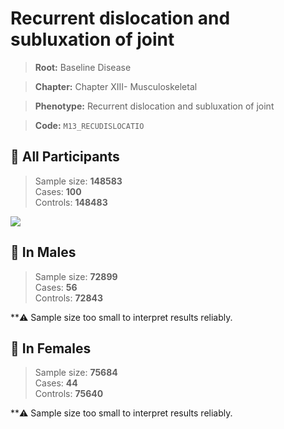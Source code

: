 # Recurrent dislocation and subluxation of joint

> **Root:** Baseline Disease  

> **Chapter:** Chapter XIII- Musculoskeletal  

> **Phenotype:** Recurrent dislocation and subluxation of joint  

> **Code:** `M13_RECUDISLOCATIO`

## 🧪 All Participants  
> Sample size: **148583**  
> Cases: **100**  
> Controls: **148483**
<img src="/Disease/Figures/ALL/Baseline/M13_RECUDISLOCATIO.png"/>
<CsvTable src="/Disease_Data/ALL/Baseline/LG_M13_RECUDISLOCATIO.csv" label="🔍 View full results" />

## 👨 In Males  
> Sample size: **72899**  
> Cases: **56**  
> Controls: **72843**

**⚠️ Sample size too small to interpret results reliably.

## 👩 In Females  
> Sample size: **75684**  
> Cases: **44**  
> Controls: **75640**

**⚠️ Sample size too small to interpret results reliably.
